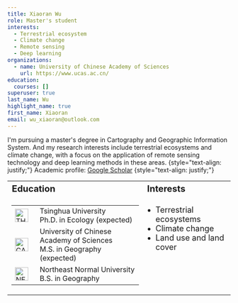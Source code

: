 ```yaml
---
title: Xiaoran Wu
role: Master's student
interests:
  - Terrestrial ecosystem
  - Climate change
  - Remote sensing
  - Deep learning
organizations:
  - name: University of Chinese Academy of Sciences
    url: https://www.ucas.ac.cn/
education:
  courses: []
superuser: true
last_name: Wu
highlight_name: true
first_name: Xiaoran
email: wu_xiaoran@outlook.com
---
```

I'm pursuing a master's degree in Cartography and Geographic Information System. And my research interests include terrestrial ecosystems and climate change, with a focus on the application of remote sensing technology and deep learning methods in these areas.
{style="text-align: justify;"}
Academic profile: [Google Scholar](https://scholar.google.com/citations?user=rcmTdYEAAAAJ&hl)
{style="text-align: justify;"}
<table style="width: 100%; border-collapse: collapse;">
    <tr>
        <th style="text-align: left; font-size: 20px;">Education</th>
        <th style="text-align: left; font-size: 20px;">Interests</th>
    </tr>
    <tr>
        <td style="font-size: 18px; vertical-align: top;">
            <ul style="text-align: left; list-style-type: none; padding-left: 0;">
                <table style="width: 100%;"> 
                    <tr style="height: 40px;">
                        <td style="vertical-align: middle; width: 40px;">
                            <img src="~/assets/media/icons/brands/THU.svg" alt="THU" style="height: 30px;" />
                        </td>
                        <td style="vertical-align: middle;">Tsinghua University<br>Ph.D. in Ecology (expected)</td>
                    </tr>
                    <tr style="height: 40px;">
                        <td style="vertical-align: middle; width: 40px;">
                            <img src="assets/media/icons/brands/cas.svg" alt="CAS" style="height: 30px;" />
                        </td>
                        <td style="vertical-align: middle;">University of Chinese Academy of Sciences<br>M.S. in Geography (expected)</td>
                    </tr>
                    <tr style="height: 40px;">
                        <td style="vertical-align: middle; width: 40px;">
                            <img src="assets/media/icons/brands/NENU.svg" alt="NENU" style="height: 30px;" />
                        </td>
                        <td style="vertical-align: middle;">Northeast Normal University<br>B.S. in Geography</td>
                    </tr>
                </table>
            </ul>
        </td>
        <td style="text-align: left; font-size: 18px; vertical-align: top;">
            <ul style="list-style-type: disc; padding-left: 20px;">
                <li>Terrestrial ecosystems</li>
                <li>Climate change</li>
                <li>Land use and land cover</li>
            </ul>
        </td>
    </tr>
</table>
